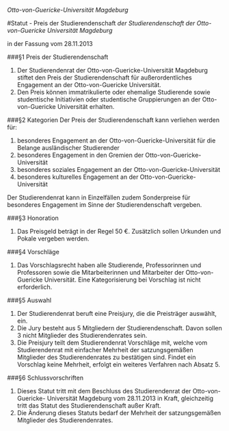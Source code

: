 *Otto-von-Guericke-Universität Magdeburg*

#Statut - Preis der Studierendenschaft
*der Studierendenschaft der Otto-von-Guericke Universität Magdeburg*

in der Fassung vom 28.11.2013

###§1 Preis der Studierendenschaft
1. Der Studierendenrat der Otto-von-Guericke-Universität Magdeburg stiftet den Preis der Studierendenschaft für außerordentliches Engagement an der Otto-von-Guericke Universität.
2. Den Preis können immatrikulierte oder ehemalige Studierende sowie studentische Initiativien oder studentische Gruppierungen an der Otto-von-Guericke Universität erhalten.

###§2 Kategorien
Der Preis der Studierendenschaft kann verliehen werden für:
1. besonderes Engagement an der Otto-von-Guericke-Universität für die Belange ausländischer Studierender
2. besonderes Engagement in den Gremien der Otto-von-Guericke-Universität
3. besonderes soziales Engagement an der Otto-von-Guericke-Universität
4. besonderes kulturelles Engagement an der Otto-von-Guericke-Universität

Der Studierendenrat kann in Einzelfällen zudem Sonderpreise für besonderes Engagement im Sinne der Studierendenschaft vergeben.

###§3 Honoration
1. Das Preisgeld beträgt in der Regel 50 €. Zusätzlich sollen Urkunden und Pokale vergeben werden.

###§4 Vorschläge
1. Das Vorschlagsrecht haben alle Studierende, Professorinnen und Professoren sowie die Mitarbeiterinnen und Mitarbeiter der Otto-von-Guericke Universität. Eine Kategorisierung bei Vorschlag ist nicht erforderlich.

###§5 Auswahl
1. Der Studierendenrat beruft eine Preisjury, die die Preisträger auswählt, ein.
2. Die Jury besteht aus 5 Mitgliedern der Studierendenschaft. Davon sollen 3 nicht Mitglieder des Studierendenrates sein.
3. Die Preisjury teilt dem Studierendenrat Vorschläge mit, welche vom Studierendenrat mit einfacher Mehrheit der satzungsgemäßen Mitglieder des Studierendenrates zu bestätigen sind.
Findet ein Vorschlag keine Mehrheit, erfolgt ein weiteres Verfahren nach Absatz 5.

###§6 Schlussvorschriften	
1. Dieses Statut tritt mit dem Beschluss des Studierendenrat der Otto-von-Guericke- Universität Magdeburg vom 28.11.2013 in Kraft, gleichzeitig tritt das Statut des Studierendenschaft außer Kraft.
2. Die Änderung dieses Statuts bedarf der Mehrheit der satzungsgemäßen Mitglieder des Studierendenrates. 
